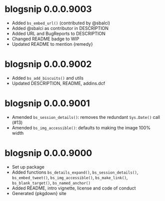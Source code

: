 # blogsnip 0.0.0.9003

* Added `bs_embed_url()` (contributed by @sbalci)
* Added @sbalci as contributor in DESCRIPTION
* Added URL and BugReports to DESCRIPTION
* Changed README badge to WIP
* Updated README to mention {remedy}

# blogsnip 0.0.0.9002

* Added `bs_add_biscuits()` and utils
* Updated DESCRIPTION, README, addins.dcf

# blogsnip 0.0.0.9001

* Amended `bs_session_details()`: removes the redundant `Sys.Date()` call (#13)
* Amended `bs_img_accessible()`: defaults to making the image 100% width

# blogsnip 0.0.0.9000

* Set up package
* Added functions `bs_details_expand()`, `bs_session_details()`, `bs_embed_tweet()`, `bs_img_accessible()`, `bs_make_link()`, `bs_blank_target()`, `bs_named_anchor()`
* Added README, intro vignette, license and code of conduct
* Generated {pkgdown} site
